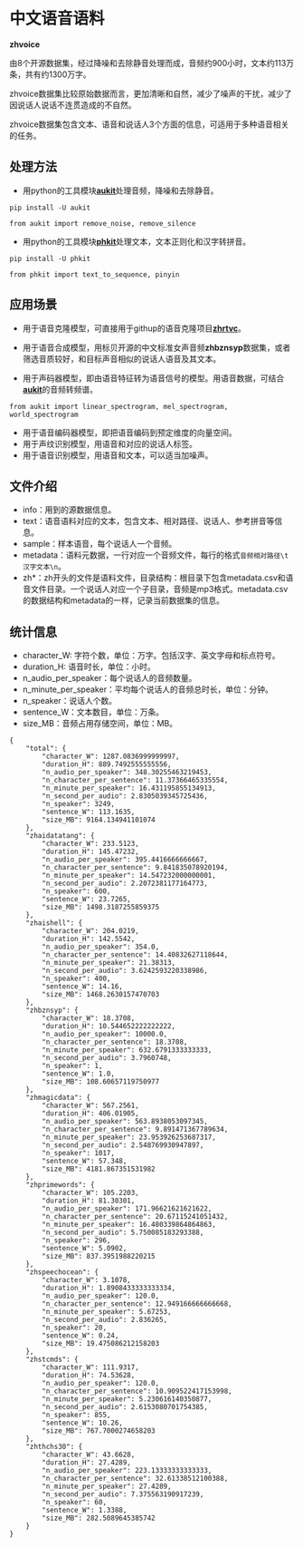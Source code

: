 # 中文语音语料

**zhvoice**

由8个开源数据集，经过降噪和去除静音处理而成，音频约900小时，文本约113万条，共有约1300万字。

zhvoice数据集比较原始数据而言，更加清晰和自然，减少了噪声的干扰，减少了因说话人说话不连贯造成的不自然。

zhvoice数据集包含文本、语音和说话人3个方面的信息，可适用于多种语音相关的任务。

## 处理方法
- 用python的工具模块[**aukit**](https://github.com/KuangDD/aukit)处理音频，降噪和去除静音。

```
pip install -U aukit

from aukit import remove_noise, remove_silence
```

- 用python的工具模块[**phkit**](https://github.com/KuangDD/phkit)处理文本，文本正则化和汉字转拼音。

```
pip install -U phkit

from phkit import text_to_sequence, pinyin
```

## 应用场景

- 用于语音克隆模型，可直接用于githup的语音克隆项目[**zhrtvc**](https://github.com/KuangDD/zhrtvc)。

- 用于语音合成模型，用标贝开源的中文标准女声音频**zhbznsyp**数据集，或者筛选音质较好，和目标声音相似的说话人语音及其文本。

- 用于声码器模型，即由语音特征转为语音信号的模型。用语音数据，可结合[**aukit**](https://github.com/KuangDD/aukit)的音频转频谱。

```
from aukit import linear_spectrogram, mel_spectrogram, world_spectrogram
```

- 用于语音编码器模型，即把语音编码到预定维度的向量空间。
- 用于声纹识别模型，用语音和对应的说话人标签。
- 用于语音识别模型，用语音和文本，可以适当加噪声。


## 文件介绍

- info：用到的源数据信息。
- text：语音语料对应的文本，包含文本、相对路径、说话人、参考拼音等信息。
- sample：样本语音，每个说话人一个音频。
- metadata：语料元数据，一行对应一个音频文件，每行的格式`音频相对路径\t汉字文本\n`。
- zh*：zh开头的文件是语料文件，目录结构：根目录下包含metadata.csv和语音文件目录。一个说话人对应一个子目录，音频是mp3格式。metadata.csv的数据结构和metadata的一样，记录当前数据集的信息。

## 统计信息

- character_W: 字符个数，单位：万字。包括汉字、英文字母和标点符号。
- duration_H: 语音时长，单位：小时。
- n_audio_per_speaker：每个说话人的音频数量。
- n_minute_per_speaker：平均每个说话人的音频总时长，单位：分钟。
- n_speaker：说话人个数。
- sentence_W：文本数目，单位：万条。
- size_MB：音频占用存储空间，单位：MB。

```
{
    "total": {
        "character_W": 1287.0836999999997,
        "duration_H": 889.7492555555556,
        "n_audio_per_speaker": 348.30255463219453,
        "n_character_per_sentence": 11.37366465335554,
        "n_minute_per_speaker": 16.431195855134913,
        "n_second_per_audio": 2.8305039345725436,
        "n_speaker": 3249,
        "sentence_W": 113.1635,
        "size_MB": 9164.134941101074
    },
    "zhaidatatang": {
        "character_W": 233.5123,
        "duration_H": 145.47232,
        "n_audio_per_speaker": 395.4416666666667,
        "n_character_per_sentence": 9.841835078920194,
        "n_minute_per_speaker": 14.547232000000001,
        "n_second_per_audio": 2.2072381177164773,
        "n_speaker": 600,
        "sentence_W": 23.7265,
        "size_MB": 1498.3187255859375
    },
    "zhaishell": {
        "character_W": 204.0219,
        "duration_H": 142.5542,
        "n_audio_per_speaker": 354.0,
        "n_character_per_sentence": 14.40832627118644,
        "n_minute_per_speaker": 21.38313,
        "n_second_per_audio": 3.6242593220338986,
        "n_speaker": 400,
        "sentence_W": 14.16,
        "size_MB": 1468.2630157470703
    },
    "zhbznsyp": {
        "character_W": 18.3708,
        "duration_H": 10.544652222222222,
        "n_audio_per_speaker": 10000.0,
        "n_character_per_sentence": 18.3708,
        "n_minute_per_speaker": 632.6791333333333,
        "n_second_per_audio": 3.7960748,
        "n_speaker": 1,
        "sentence_W": 1.0,
        "size_MB": 108.60657119750977
    },
    "zhmagicdata": {
        "character_W": 567.2561,
        "duration_H": 406.01905,
        "n_audio_per_speaker": 563.8938053097345,
        "n_character_per_sentence": 9.891471367789634,
        "n_minute_per_speaker": 23.953926253687317,
        "n_second_per_audio": 2.548769930947897,
        "n_speaker": 1017,
        "sentence_W": 57.348,
        "size_MB": 4181.867351531982
    },
    "zhprimewords": {
        "character_W": 105.2203,
        "duration_H": 81.30301,
        "n_audio_per_speaker": 171.96621621621622,
        "n_character_per_sentence": 20.67115241051432,
        "n_minute_per_speaker": 16.480339864864863,
        "n_second_per_audio": 5.750085183293388,
        "n_speaker": 296,
        "sentence_W": 5.0902,
        "size_MB": 837.3951988220215
    },
    "zhspeechocean": {
        "character_W": 3.1078,
        "duration_H": 1.8908433333333334,
        "n_audio_per_speaker": 120.0,
        "n_character_per_sentence": 12.949166666666668,
        "n_minute_per_speaker": 5.67253,
        "n_second_per_audio": 2.836265,
        "n_speaker": 20,
        "sentence_W": 0.24,
        "size_MB": 19.475086212158203
    },
    "zhstcmds": {
        "character_W": 111.9317,
        "duration_H": 74.53628,
        "n_audio_per_speaker": 120.0,
        "n_character_per_sentence": 10.909522417153998,
        "n_minute_per_speaker": 5.230616140350877,
        "n_second_per_audio": 2.6153080701754385,
        "n_speaker": 855,
        "sentence_W": 10.26,
        "size_MB": 767.7000274658203
    },
    "zhthchs30": {
        "character_W": 43.6628,
        "duration_H": 27.4289,
        "n_audio_per_speaker": 223.13333333333333,
        "n_character_per_sentence": 32.61338512100388,
        "n_minute_per_speaker": 27.4289,
        "n_second_per_audio": 7.375563190917239,
        "n_speaker": 60,
        "sentence_W": 1.3388,
        "size_MB": 282.5089645385742
    }
}
```

